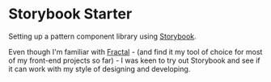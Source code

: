 # Storybook Starter

Setting up a pattern component library using [Storybook](https://storybook.js.org/).

Even though I'm familiar with [Fractal](https://fractal.build/) - (and find it my tool of choice for most of my front-end projects so far) - I was keen to try out Storybook and see if it can work with my style of designing and developing.